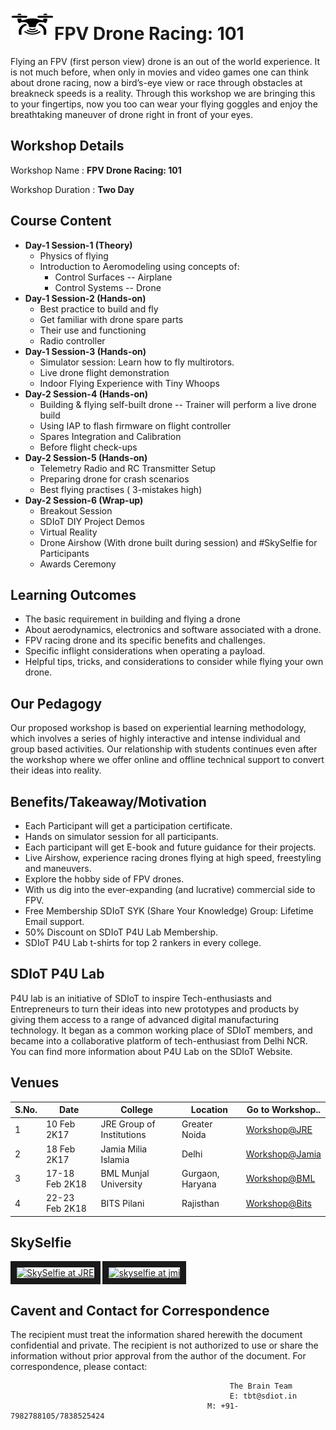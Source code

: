 # <img src="Drone.png" height="50" width="70">FPV Drone Racing: 101
Flying an FPV (first person view) drone is an out of the world experience.
It is not much before, when only in movies and video games one can think about drone racing, now a bird’s-eye view or race through obstacles at breakneck speeds is a reality. Through this workshop we are bringing this to your fingertips, now you too can wear your flying goggles and enjoy the breathtaking maneuver of drone right in front of your eyes.
## Workshop Details
Workshop Name : **FPV Drone Racing: 101**

Workshop Duration : **Two Day**
## Course Content
+ **Day-1 Session-1 (Theory)**
  + Physics of flying
  + Introduction to Aeromodeling using concepts of:
    + Control Surfaces --  Airplane 
    + Control Systems -- Drone
+ **Day-1 Session-2 (Hands-on)**
  + Best practice to build and fly 
  + Get familiar with drone spare parts
  + Their use and functioning 
  + Radio controller 
+ **Day-1 Session-3 (Hands-on)**
  + Simulator session: Learn how to fly multirotors. 
  + Live drone flight demonstration
  + Indoor Flying Experience with Tiny Whoops
+ **Day-2 Session-4 (Hands-on)**
  + Building & flying self-built drone --  Trainer will perform a live drone build 
  + Using IAP to flash firmware on flight controller 
  + Spares Integration and Calibration 
  + Before flight check-ups
+ **Day-2 Session-5 (Hands-on)**
  + Telemetry Radio and RC Transmitter Setup
  + Preparing drone for crash scenarios
  + Best flying practises ( 3-mistakes high)
+ **Day-2 Session-6 (Wrap-up)**
  + Breakout Session
  + SDIoT DIY Project Demos
  + Virtual Reality 
  + Drone Airshow (With drone built during session) and #SkySelfie for Participants 
  + Awards Ceremony
 
## Learning Outcomes
+ The basic requirement in building and flying a drone
+ About aerodynamics, electronics and software associated with a drone.
+ FPV racing drone and its specific benefits and challenges.
+ Specific inflight considerations when operating a payload.
+ Helpful tips, tricks, and considerations to consider while flying your own drone.
## Our Pedagogy
Our proposed workshop is based on experiential learning methodology, which involves a series of highly interactive and intense individual and group based activities. Our relationship with students continues even after the workshop where we offer online and offline technical support to convert their ideas into reality.
## Benefits/Takeaway/Motivation
+ Each Participant will get a participation certificate.
+ Hands on simulator session for all participants.
+ Each participant will get E-book and future guidance for their projects.
+ Live Airshow, experience racing drones flying at high speed, freestyling and maneuvers.
+ Explore the hobby side of FPV drones.
+ With us dig into the ever-expanding (and lucrative) commercial side to FPV.
+ Free Membership SDIoT SYK (Share Your Knowledge) Group: Lifetime Email support.
+ 50% Discount on SDIoT P4U Lab Membership.
+ SDIoT P4U Lab t-shirts for top 2 rankers in every college.
## SDIoT P4U Lab
P4U lab is an initiative of SDIoT to inspire Tech-enthusiasts and Entrepreneurs to turn their ideas into new prototypes and products by giving them access to a range of advanced digital manufacturing technology. It began as a common working place of SDIoT members, and became into a collaborative platform of tech-enthusiast from Delhi NCR. You can find more information about P4U Lab on the SDIoT Website.
## Venues
| S.No. | Date | College | Location | Go to Workshop.. |
| ---- | ---- | --- | --- | --- |
| 1 | 10 Feb 2K17 | JRE Group of Institutions | Greater Noida | [Workshop@JRE](/Workshops/FPV-Drone-Racing-101/JRE/) |
| 2 | 18 Feb 2K17 | Jamia Milia Islamia | Delhi | [Workshop@Jamia](/Workshops/FPV-Drone-Racing-101/JMI/) |
| 3 | 17-18 Feb 2K18 | BML Munjal University | Gurgaon, Haryana | [Workshop@BML](/Workshops/FPV-Drone-Racing-101/BML/) |
| 4 | 22-23 Feb 2K18 | BITS Pilani  | Rajisthan | [Workshop@Bits](/Workshops/FPV-Drone-Racing-101/Bits/) |
## SkySelfie
<a href="http://www.youtube.com/watch?feature=player_embedded&v=xx-MSRvAeJE
" target="_blank"><img src="http://img.youtube.com/vi/xx-MSRvAeJE/0.jpg" 
alt="SkySelfie at JRE" width="240" height="180" border="10" /></a>
<a href="http://www.youtube.com/watch?feature=player_embedded&v=thf0-IwVedc
" target="_blank"><img src="http://img.youtube.com/vi/thf0-IwVedc/0.jpg" 
alt="skyselfie at jmi" width="240" height="180" border="10" /></a>

## Cavent and Contact for Correspondence
The recipient must treat the information shared herewith the document confidential and private. The recipient is not authorized to use or share the information without prior approval from the author of the document. For correspondence, please contact:

                                                     The Brain Team
                                                     E: tbt@sdiot.in
                                                M: +91-7982788105/7838525424
